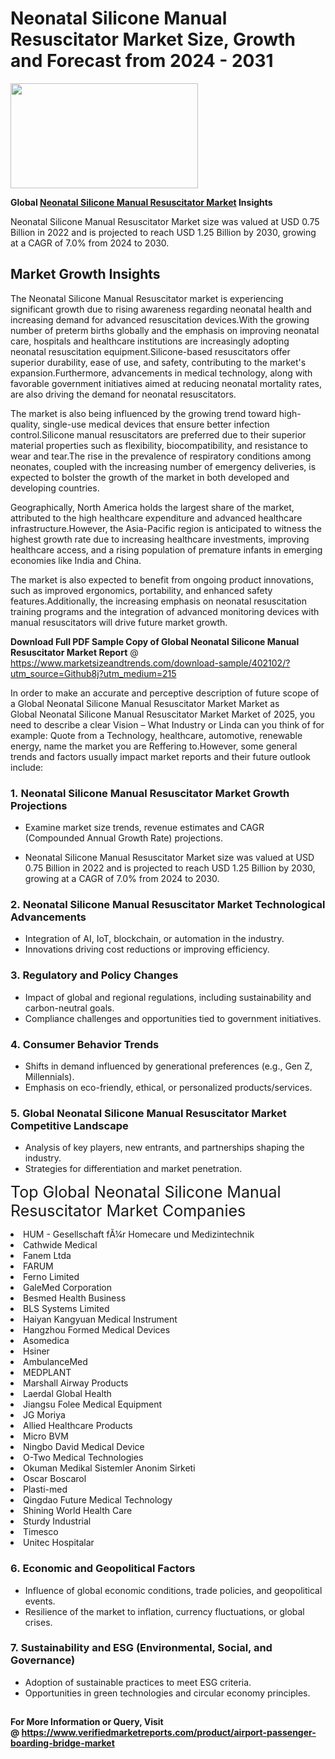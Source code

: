 <H1>Neonatal Silicone Manual Resuscitator Market Size, Growth and Forecast from 2024 - 2031</H1><img class="aligncenter size-medium wp-image-584254" src="https://thirdeyenews.in/wp-content/uploads/2024/09/Global-Market-Research-300x168.jpeg" alt="" width="300" height="168" /><p><strong>Global&nbsp;<a href="https://www.marketsizeandtrends.com/download-sample/402102/?utm_source=Github8j?utm_medium=215">Neonatal Silicone Manual Resuscitator Market</a> Insights</strong></p><p>Neonatal Silicone Manual Resuscitator Market size was valued at USD 0.75 Billion in 2022 and is projected to reach USD 1.25 Billion by 2030, growing at a CAGR of 7.0% from 2024 to 2030.</p><p><h2>Market Growth Insights</h2> <p>The Neonatal Silicone Manual Resuscitator market is experiencing significant growth due to rising awareness regarding neonatal health and increasing demand for advanced resuscitation devices.With the growing number of preterm births globally and the emphasis on improving neonatal care, hospitals and healthcare institutions are increasingly adopting neonatal resuscitation equipment.Silicone-based resuscitators offer superior durability, ease of use, and safety, contributing to the market's expansion.Furthermore, advancements in medical technology, along with favorable government initiatives aimed at reducing neonatal mortality rates, are also driving the demand for neonatal resuscitators.</p> <p>The market is also being influenced by the growing trend toward high-quality, single-use medical devices that ensure better infection control.Silicone manual resuscitators are preferred due to their superior material properties such as flexibility, biocompatibility, and resistance to wear and tear.The rise in the prevalence of respiratory conditions among neonates, coupled with the increasing number of emergency deliveries, is expected to bolster the growth of the market in both developed and developing countries.</p> <p>Geographically, North America holds the largest share of the market, attributed to the high healthcare expenditure and advanced healthcare infrastructure.However, the Asia-Pacific region is anticipated to witness the highest growth rate due to increasing healthcare investments, improving healthcare access, and a rising population of premature infants in emerging economies like India and China.</p> <p>The market is also expected to benefit from ongoing product innovations, such as improved ergonomics, portability, and enhanced safety features.Additionally, the increasing emphasis on neonatal resuscitation training programs and the integration of advanced monitoring devices with manual resuscitators will drive future market growth.</p> <p><span class=""><strong>Download Full PDF Sample Copy of Global Neonatal Silicone Manual Resuscitator Market Report</strong> @ <a href="https://www.marketsizeandtrends.com/download-sample/402102/?utm_source=Github8j?utm_medium=215" target="_blank">https://www.marketsizeandtrends.com/download-sample/402102/?utm_source=Github8j?utm_medium=215</a></span></p><p>In order to make an accurate and perceptive description of future scope of a Global&nbsp;Neonatal Silicone Manual Resuscitator Market Market as Global&nbsp;Neonatal Silicone Manual Resuscitator Market Market of 2025, you need to describe a clear Vision &ndash; What Industry or Linda can you think of for example: Quote from a Technology, healthcare, automotive, renewable energy, name the market you are Reffering to.However, some general trends and factors usually impact market reports and their future outlook include:</p><h3>1.&nbsp;<strong>Neonatal Silicone Manual Resuscitator Market Growth Projections</strong></h3><ul><li>Examine market size trends, revenue estimates and CAGR (Compounded Annual Growth Rate) projections.</li><li><p>Neonatal Silicone Manual Resuscitator Market size was valued at USD 0.75 Billion in 2022 and is projected to reach USD 1.25 Billion by 2030, growing at a CAGR of 7.0% from 2024 to 2030.</p></li></ul><h3>2.&nbsp;<strong>Neonatal Silicone Manual Resuscitator Market Technological Advancements</strong></h3><ul><li>Integration of AI, IoT, blockchain, or automation in the industry.</li><li>Innovations driving cost reductions or improving efficiency.</li></ul><h3>3.&nbsp;<strong>Regulatory and Policy Changes</strong></h3><ul><li>Impact of global and regional regulations, including sustainability and carbon-neutral goals.</li><li>Compliance challenges and opportunities tied to government initiatives.</li></ul><h3>4.&nbsp;<strong>Consumer Behavior Trends</strong></h3><ul><li>Shifts in demand influenced by generational preferences (e.g., Gen Z, Millennials).</li><li>Emphasis on eco-friendly, ethical, or personalized products/services.</li></ul><h3>5.&nbsp;<strong>Global Neonatal Silicone Manual Resuscitator Market Competitive Landscape</strong></h3><ul><li>Analysis of key players, new entrants, and partnerships shaping the industry.</li><li>Strategies for differentiation and market penetration.</li></ul><p data-pm-slice="1 1 []"><span style="color: inherit; font-family: inherit; font-size: 25px;">Top Global Neonatal Silicone Manual Resuscitator Market Companies</span></p><div class="" data-test-id=""><p><li>HUM - Gesellschaft fÃ¼r Homecare und Medizintechnik</li><li> Cathwide Medical</li><li> Fanem Ltda</li><li> FARUM</li><li> Ferno Limited</li><li> GaleMed Corporation</li><li> Besmed Health Business</li><li> BLS Systems Limited</li><li> Haiyan Kangyuan Medical Instrument</li><li> Hangzhou Formed Medical Devices</li><li> Asomedica</li><li> Hsiner</li><li> AmbulanceMed</li><li> MEDPLANT</li><li> Marshall Airway Products</li><li> Laerdal Global Health</li><li> Jiangsu Folee Medical Equipment</li><li> JG Moriya</li><li> Allied Healthcare Products</li><li> Micro BVM</li><li> Ningbo David Medical Device</li><li> O-Two Medical Technologies</li><li> Okuman Medikal Sistemler Anonim Sirketi</li><li> Oscar Boscarol</li><li> Plasti-med</li><li> Qingdao Future Medical Technology</li><li> Shining World Health Care</li><li> Sturdy Industrial</li><li> Timesco</li><li> Unitec Hospitalar</li></p></div><h3>6.&nbsp;<strong>Economic and Geopolitical Factors</strong></h3><ul><li>Influence of global economic conditions, trade policies, and geopolitical events.</li><li>Resilience of the market to inflation, currency fluctuations, or global crises.</li></ul><h3>7.&nbsp;<strong>Sustainability and ESG (Environmental, Social, and Governance)</strong></h3><ul><li>Adoption of sustainable practices to meet ESG criteria.</li><li>Opportunities in green technologies and circular economy principles.</li></ul><h2><strong style="font-size: 14px;">For More Information or Query, Visit @&nbsp;</strong><a style="background-color: #ffffff; font-size: 14px;" href="https://www.marketsizeandtrends.com/report/neonatal-silicone-manual-resuscitator-market/" target="_blank">https://www.verifiedmarketreports.com/product/airport-passenger-boarding-bridge-market</a></h2>